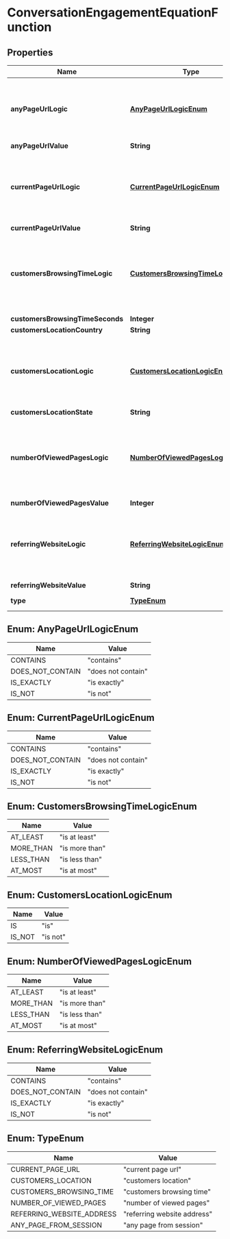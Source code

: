 
# ConversationEngagementEquationFunction

## Properties
Name | Type | Description | Notes
------------ | ------------- | ------------- | -------------
**anyPageUrlLogic** | [**AnyPageUrlLogicEnum**](#AnyPageUrlLogicEnum) | Logic operation to perform on an any page url function type |  [optional]
**anyPageUrlValue** | **String** |  |  [optional]
**currentPageUrlLogic** | [**CurrentPageUrlLogicEnum**](#CurrentPageUrlLogicEnum) | Logic operation to perform on a current page url function type |  [optional]
**currentPageUrlValue** | **String** |  |  [optional]
**customersBrowsingTimeLogic** | [**CustomersBrowsingTimeLogicEnum**](#CustomersBrowsingTimeLogicEnum) | Logic operation to perform on a customer&#39;s browsing time function type |  [optional]
**customersBrowsingTimeSeconds** | **Integer** |  |  [optional]
**customersLocationCountry** | **String** |  |  [optional]
**customersLocationLogic** | [**CustomersLocationLogicEnum**](#CustomersLocationLogicEnum) | Logic operation to perform on a customer&#39;s location function type |  [optional]
**customersLocationState** | **String** |  |  [optional]
**numberOfViewedPagesLogic** | [**NumberOfViewedPagesLogicEnum**](#NumberOfViewedPagesLogicEnum) | Logic operation to perform on a customer&#39;s browsing time function type |  [optional]
**numberOfViewedPagesValue** | **Integer** |  |  [optional]
**referringWebsiteLogic** | [**ReferringWebsiteLogicEnum**](#ReferringWebsiteLogicEnum) | Logic operation to perform on a referring website function type |  [optional]
**referringWebsiteValue** | **String** |  |  [optional]
**type** | [**TypeEnum**](#TypeEnum) | Type of function |  [optional]


<a name="AnyPageUrlLogicEnum"></a>
## Enum: AnyPageUrlLogicEnum
Name | Value
---- | -----
CONTAINS | &quot;contains&quot;
DOES_NOT_CONTAIN | &quot;does not contain&quot;
IS_EXACTLY | &quot;is exactly&quot;
IS_NOT | &quot;is not&quot;


<a name="CurrentPageUrlLogicEnum"></a>
## Enum: CurrentPageUrlLogicEnum
Name | Value
---- | -----
CONTAINS | &quot;contains&quot;
DOES_NOT_CONTAIN | &quot;does not contain&quot;
IS_EXACTLY | &quot;is exactly&quot;
IS_NOT | &quot;is not&quot;


<a name="CustomersBrowsingTimeLogicEnum"></a>
## Enum: CustomersBrowsingTimeLogicEnum
Name | Value
---- | -----
AT_LEAST | &quot;is at least&quot;
MORE_THAN | &quot;is more than&quot;
LESS_THAN | &quot;is less than&quot;
AT_MOST | &quot;is at most&quot;


<a name="CustomersLocationLogicEnum"></a>
## Enum: CustomersLocationLogicEnum
Name | Value
---- | -----
IS | &quot;is&quot;
IS_NOT | &quot;is not&quot;


<a name="NumberOfViewedPagesLogicEnum"></a>
## Enum: NumberOfViewedPagesLogicEnum
Name | Value
---- | -----
AT_LEAST | &quot;is at least&quot;
MORE_THAN | &quot;is more than&quot;
LESS_THAN | &quot;is less than&quot;
AT_MOST | &quot;is at most&quot;


<a name="ReferringWebsiteLogicEnum"></a>
## Enum: ReferringWebsiteLogicEnum
Name | Value
---- | -----
CONTAINS | &quot;contains&quot;
DOES_NOT_CONTAIN | &quot;does not contain&quot;
IS_EXACTLY | &quot;is exactly&quot;
IS_NOT | &quot;is not&quot;


<a name="TypeEnum"></a>
## Enum: TypeEnum
Name | Value
---- | -----
CURRENT_PAGE_URL | &quot;current page url&quot;
CUSTOMERS_LOCATION | &quot;customers location&quot;
CUSTOMERS_BROWSING_TIME | &quot;customers browsing time&quot;
NUMBER_OF_VIEWED_PAGES | &quot;number of viewed pages&quot;
REFERRING_WEBSITE_ADDRESS | &quot;referring website address&quot;
ANY_PAGE_FROM_SESSION | &quot;any page from session&quot;



